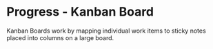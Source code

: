 # Progress - Kanban Board

Kanban Boards work by mapping individual work items to sticky notes placed into columns on a large board.
